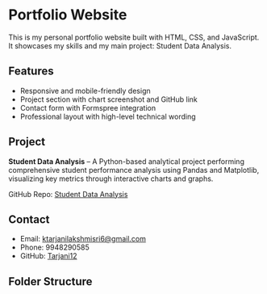 # Portfolio Website

This is my personal portfolio website built with HTML, CSS, and JavaScript.  
It showcases my skills and my main project: Student Data Analysis.

## Features
- Responsive and mobile-friendly design
- Project section with chart screenshot and GitHub link
- Contact form with Formspree integration
- Professional layout with high-level technical wording

## Project
**Student Data Analysis** – A Python-based analytical project performing comprehensive student performance analysis using Pandas and Matplotlib, visualizing key metrics through interactive charts and graphs.

GitHub Repo: [Student Data Analysis](https://github.com/Tarjani12/student-data-analysis)

## Contact
- Email: ktarjanilakshmisri6@gmail.com  
- Phone: 9948290585  
- GitHub: [Tarjani12](https://github.com/Tarjani12)

## Folder Structure
